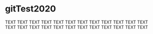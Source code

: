 # gitTest2020

TEXT TEXT TEXT TEXT TEXT TEXT 
TEXT TEXT TEXT TEXT TEXT TEXT 
TEXT TEXT TEXT TEXT TEXT TEXT 
TEXT TEXT TEXT TEXT TEXT TEXT 
